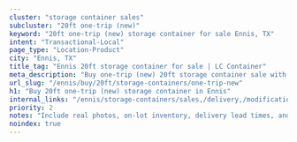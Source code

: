 ```yaml
---
cluster: "storage container sales"
subcluster: "20ft one-trip (new)"
keyword: "20ft one-trip (new) storage container for sale Ennis, TX"
intent: "Transactional-Local"
page_type: "Location-Product"
city: "Ennis, TX"
title_tag: "Ennis 20ft storage container for sale | LC Container"
meta_description: "Buy one-trip (new) 20ft storage container sale with local delivery in Ennis, TX. LC Container — local Since 2003. Request a fast quote today."
url_slug: "/ennis/buy/20ft/storage-containers/one-trip-new"
h1: "Buy 20ft one-trip (new) storage container in Ennis"
internal_links: "/ennis/storage-containers/sales,/delivery,/modifications"
priority: 2
notes: "Include real photos, on-lot inventory, delivery lead times, and financing info."
noindex: true
---
```


<!-- TODO: Add unique city/inventory copy, images, and internal links here. -->
